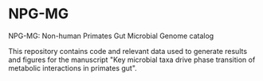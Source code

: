 # NPG-MG

NPG-MG: Non-human Primates Gut Microbial Genome catalog

This repository contains code and relevant data used to generate results and figures for the manuscript "Key microbial taxa drive phase transition of metabolic interactions in primates gut".

